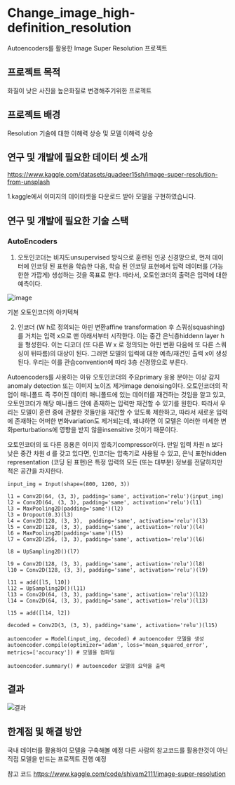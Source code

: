 # Change_image_high-definition_resolution
Autoencoders를 활용한 Image Super Resolution 프로젝트

## 프로젝트 목적
화질이 낮은 사진을 높은화질로 변경해주기위한 프로젝트

## 프로젝트 배경
Resolution 기술에 대한 이해력 상승 및 모델 이해력 상승

## 연구 및 개발에 필요한 데이터 셋 소개
https://www.kaggle.com/datasets/quadeer15sh/image-super-resolution-from-unsplash

1.kaggle에서 이미지의 데이터셋을 다운로드 받아 모델을 구현하였습니다.



## 연구 및 개발에 필요한 기술 스택
### AutoEncoders
1. 오토인코더는 비지도unsupervised 방식으로 훈련된 인공 신경망으로, 먼저 데이터에 인코딩 된 표현을 학습한 다음, 학습 된 인코딩 표현에서 입력 데이터를 (가능한한 가깝게) 생성하는 것을 목표로 한다. 따라서, 오토인코더의 출력은 입력에 대한 예측이다.

![image](https://user-images.githubusercontent.com/97720878/204270831-89c21cf3-436d-4803-9912-729de383718f.png)

기본 오토인코더의 아키텍쳐


2. 인코더 (W h로 정의되는 아핀 변환affine transformation 후 스쿼싱squashing)를 거치는 입력 x으로 맨 아래서부터 시작한다. 이는 중간 은닉층hiddenn layer h을 형성한다.
이는 디코더 (또 다른 W x  로 정의되는 아핀 변환 다음에 또 다른 스쿼싱이 뒤따름)의 대상이 된다. 그러면 모델의 입력에 대한 예측/재건인 출력 x이 생성된다.
우리는 이를 관습convention에 따라 3층 신경망으로 부른다.

  
Autoencoders를 사용하는 이유
오토인코더의 주요primary 응용 분야는 이상 감지anomaly detection 또는 이미지 노이즈 제거image denoising이다.
오토인코더의 작업이 매니폴드 즉 주어진 데이터 매니폴드에 있는 데이터를 재건하는 것임을 알고 있고,
오토인코더가 해당 매니폴드 안에 존재하는 입력만 재건할 수 있기를 원한다.
따라서 우리는 모델이 훈련 중에 관찰한 것들만을 재건할 수 있도록 제한하고,
따라서 새로운 입력에 존재하는 어떠한 변화variation도 제거되는데,
왜냐하면 이 모델은 이러한 미세한 변화perturbations에 영향을 받지 않을insensitive 것이기 때문이다.

오토인코더의 또 다른 응용은 이미지 압축기compressor이다.
만일 입력 차원 n 보다 낮은 중간 차원 d 를 갖고 있다면,
인코더는 압축기로 사용될 수 있고, 은닉 표현hidden representation (코딩 된 표현)은 특정 입력의 모든 (또는 대부분) 정보를 전달하지만 적은 공간을 차지한다.

      
```Python3
input_img = Input(shape=(800, 1200, 3))

l1 = Conv2D(64, (3, 3), padding='same', activation='relu')(input_img)
l2 = Conv2D(64, (3, 3), padding='same', activation='relu')(l1)
l3 = MaxPooling2D(padding='same')(l2)
l3 = Dropout(0.3)(l3)
l4 = Conv2D(128, (3, 3),  padding='same', activation='relu')(l3)
l5 = Conv2D(128, (3, 3), padding='same', activation='relu')(l4)
l6 = MaxPooling2D(padding='same')(l5)
l7 = Conv2D(256, (3, 3), padding='same', activation='relu')(l6)

l8 = UpSampling2D()(l7)

l9 = Conv2D(128, (3, 3), padding='same', activation='relu')(l8)
l10 = Conv2D(128, (3, 3), padding='same', activation='relu')(l9)

l11 = add([l5, l10])
l12 = UpSampling2D()(l11)
l13 = Conv2D(64, (3, 3), padding='same', activation='relu')(l12)
l14 = Conv2D(64, (3, 3), padding='same', activation='relu')(l13)

l15 = add([l14, l2])

decoded = Conv2D(3, (3, 3), padding='same', activation='relu')(l15)

autoencoder = Model(input_img, decoded) # autoencoder 모델을 생성
autoencoder.compile(optimizer='adam', loss='mean_squared_error', metrics=['accuracy']) # 모델을 컴파일

autoencoder.summary() # autoencoder 모델의 요약을 출력
```


## 결과
![결과](https://user-images.githubusercontent.com/97720878/205232531-7e81d409-c190-4380-92e7-4132597613eb.png)

## 한계점 및 해결 방안
국내 데이터를 활용하여 모델을 구축해볼 예정
다른 사람의 참고코드를 활용한것이 아닌 직접 모델을 만드는 프로젝트 진행 예정


참고 코드
https://www.kaggle.com/code/shivam2111/image-super-resolution 

